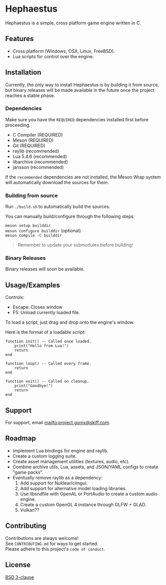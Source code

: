 # Hephaestus

Hephaestus is a simple, cross platform game engine written in C.

## Features

- Cross platform (Windows, OSX, Linux, FreeBSD).
- Lua scripts for control over the engine.

## Installation

Currently, the only way to install Hephaestus is by building it from source, but
binary releases will be made available in the future once the project reaches a
stable phase.

### Dependencies

Make sure you have the `REQUIRED` dependencies installed first before proceeding.

- C Compiler (REQUIRED)
- Meson (REQUIRED)
- Git (REQUIRED)
- raylib (recommended)
- Lua 5.4.6 (recommended)
- libarchive (recommended)
- jansson (recommended)

If the `recommended` dependencies are not installed, the Meson Wrap system will automatically download the sources for them.

### Building from source

Run `./build.sh` to automatically build the sources.

You can manually build/configure through the following steps:

`meson setup builddir`  
`meson configure builddir` (optional)  
`meson compile -C builddir`  

> Remember to update your submodules before building!

### Binary Releases

Binary releases will soon be available.

## Usage/Examples

Controls:

- Escape: Closes window
- F5: Unload currently loaded file.

To load a script, just drag and drop onto the engine's window.

Here is the format of a loadable script:

```
function init() -- Called once loaded.
    print("Hello from Lua!")
    return
end

function loop() -- Called every frame.
    return
end

function exit() -- Called on cleanup.
    print("Goodbye!")
    return
end
```

## Support

For support, email <mailto:project.gunix@skiff.com>.

## Roadmap

- Implement Lua bindings for engine and raylib.
- Create a custom logging suite.
- Create asset management utilities (textures, audio, etc).
- Combine archive utils, Lua, assets, and JSON/YAML configs to create "game packs".
- Eventually remove raylib as a dependency:
  1. Add support for Nuklear/cimgui.
  2. Add support for alternative model loading libraries.
  3. Use libsndfile with OpenAL or PortAudio to create a custom audio engine.
  4. Create a custom OpenGL 4 instance through GLFW + GLAD.
  5. Vulkan??

## Contributing

Contributions are always welcome!  
See `CONTRIBUTING.md` for ways to get started.  
Please adhere to this project's `code of conduct`.

## License

[BSD 3-clause](https://choosealicense.com/licenses/bsd-3-clause/)

